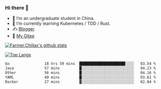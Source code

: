 ### Hi there 👋

- 🔭 I’m an undergraduate student in China.
- 🌱 I’m currently learning Kubernetes / TDD / Rust.
- ✍️ [Blogger](https://blog.farmer233.top)
- 🤔 [My Gitee](https://gitee.com/Farmer-chong)


[![Farmer.Chillax's github stats](https://github-readme-stats.vercel.app/api?username=FarmerChillax)](https://github.com/anuraghazra/github-readme-stats)

[![Top Langs](https://github-readme-stats.vercel.app/api/top-langs/?username=FarmerChillax&layout=compact&hide=html,css,javascript)](https://github.com/anuraghazra/github-readme-stats)


<a href="https://wakatime.com/@Farmer"> </a>
          <!--START_SECTION:waka-->

```txt
Go                18 hrs 59 mins  █████████████████████░░░░   83.54 %
Java              57 mins         █░░░░░░░░░░░░░░░░░░░░░░░░   04.23 %
Other             56 mins         █░░░░░░░░░░░░░░░░░░░░░░░░   04.16 %
YAML              49 mins         █░░░░░░░░░░░░░░░░░░░░░░░░   03.61 %
Docker            27 mins         ▓░░░░░░░░░░░░░░░░░░░░░░░░   02.04 %
```

<!--END_SECTION:waka-->



<!--
**Farmer-chong/Farmer-chong** is a ✨ _special_ ✨ repository because its `README.md` (this file) appears on your GitHub profile.

Here are some ideas to get you started:

- 🔭 I’m currently working on ...
- 🌱 I’m currently learning ...
- 👯 I’m looking to collaborate on ...
- 🤔 I’m looking for help with ...
- 💬 Ask me about ...
- 📫 How to reach me: ...
- 😄 Pronouns: ...
- ⚡ Fun fact: ...
-->
